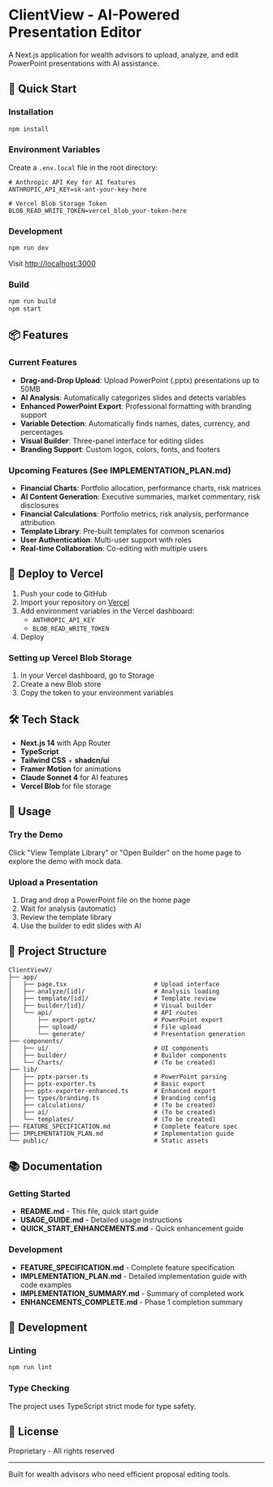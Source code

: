 # ClientView - AI-Powered Presentation Editor

A Next.js application for wealth advisors to upload, analyze, and edit PowerPoint presentations with AI assistance.

## 🚀 Quick Start

### Installation

```bash
npm install
```

### Environment Variables

Create a `.env.local` file in the root directory:

```env
# Anthropic API Key for AI features
ANTHROPIC_API_KEY=sk-ant-your-key-here

# Vercel Blob Storage Token
BLOB_READ_WRITE_TOKEN=vercel_blob_your-token-here
```

### Development

```bash
npm run dev
```

Visit [http://localhost:3000](http://localhost:3000)

### Build

```bash
npm run build
npm start
```

## 📦 Features

### Current Features
- **Drag-and-Drop Upload**: Upload PowerPoint (.pptx) presentations up to 50MB
- **AI Analysis**: Automatically categorizes slides and detects variables
- **Enhanced PowerPoint Export**: Professional formatting with branding support
- **Variable Detection**: Automatically finds names, dates, currency, and percentages
- **Visual Builder**: Three-panel interface for editing slides
- **Branding Support**: Custom logos, colors, fonts, and footers

### Upcoming Features (See IMPLEMENTATION_PLAN.md)
- **Financial Charts**: Portfolio allocation, performance charts, risk matrices
- **AI Content Generation**: Executive summaries, market commentary, risk disclosures
- **Financial Calculations**: Portfolio metrics, risk analysis, performance attribution
- **Template Library**: Pre-built templates for common scenarios
- **User Authentication**: Multi-user support with roles
- **Real-time Collaboration**: Co-editing with multiple users

## 🚢 Deploy to Vercel

1. Push your code to GitHub
2. Import your repository on [Vercel](https://vercel.com)
3. Add environment variables in the Vercel dashboard:
   - `ANTHROPIC_API_KEY`
   - `BLOB_READ_WRITE_TOKEN`
4. Deploy

### Setting up Vercel Blob Storage

1. In your Vercel dashboard, go to Storage
2. Create a new Blob store
3. Copy the token to your environment variables

## 🛠 Tech Stack

- **Next.js 14** with App Router
- **TypeScript**
- **Tailwind CSS** + **shadcn/ui**
- **Framer Motion** for animations
- **Claude Sonnet 4** for AI features
- **Vercel Blob** for file storage

## 📖 Usage

### Try the Demo

Click "View Template Library" or "Open Builder" on the home page to explore the demo with mock data.

### Upload a Presentation

1. Drag and drop a PowerPoint file on the home page
2. Wait for analysis (automatic)
3. Review the template library
4. Use the builder to edit slides with AI

## 📝 Project Structure

```
ClientViewV/
├── app/
│   ├── page.tsx                        # Upload interface
│   ├── analyze/[id]/                   # Analysis loading
│   ├── template/[id]/                  # Template review
│   ├── builder/[id]/                   # Visual builder
│   └── api/                            # API routes
│       ├── export-pptx/                # PowerPoint export
│       ├── upload/                     # File upload
│       └── generate/                   # Presentation generation
├── components/
│   ├── ui/                             # UI components
│   ├── builder/                        # Builder components
│   └── Charts/                         # (To be created)
├── lib/
│   ├── pptx-parser.ts                  # PowerPoint parsing
│   ├── pptx-exporter.ts                # Basic export
│   ├── pptx-exporter-enhanced.ts       # Enhanced export
│   ├── types/branding.ts               # Branding config
│   ├── calculations/                   # (To be created)
│   ├── ai/                             # (To be created)
│   └── templates/                      # (To be created)
├── FEATURE_SPECIFICATION.md            # Complete feature spec
├── IMPLEMENTATION_PLAN.md              # Implementation guide
└── public/                             # Static assets
```

## 📚 Documentation

### Getting Started
- **README.md** - This file, quick start guide
- **USAGE_GUIDE.md** - Detailed usage instructions
- **QUICK_START_ENHANCEMENTS.md** - Quick enhancement guide

### Development
- **FEATURE_SPECIFICATION.md** - Complete feature specification
- **IMPLEMENTATION_PLAN.md** - Detailed implementation guide with code examples
- **IMPLEMENTATION_SUMMARY.md** - Summary of completed work
- **ENHANCEMENTS_COMPLETE.md** - Phase 1 completion summary

## 🔧 Development

### Linting

```bash
npm run lint
```

### Type Checking

The project uses TypeScript strict mode for type safety.

## 📄 License

Proprietary - All rights reserved

---

Built for wealth advisors who need efficient proposal editing tools.
